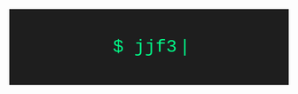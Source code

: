 <div style="background-color: #1e1e1e; color: #00ff88; font-family: 'Courier New', monospace; padding: 50px; text-align: center; font-size: 2rem;">
  <span style="display: inline-block;">
    <span>$&nbsp;</span><span id="typed-text">jjf3</span><span class="cursor">|</span>
  </span>
</div>

<style>
  .cursor {
    display: inline-block;
    background-color: #00ff88;
    width: 10px;
    margin-left: 5px;
    animation: blink 1s step-start infinite;
  }

  @keyframes blink {
    50% { background-color: transparent; }
  }
</style>
